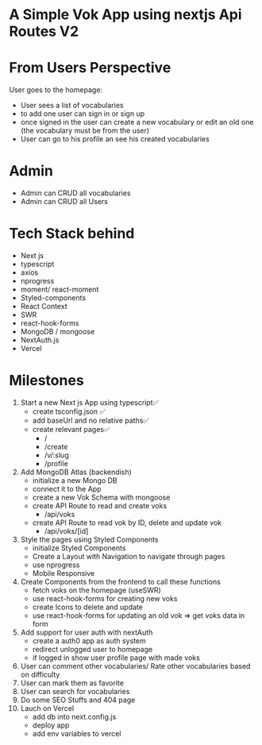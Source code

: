# A Simple Vok App using nextjs Api Routes V2

# From Users Perspective

User goes to the homepage:

- User sees a list of vocabularies
- to add one user can sign in or sign up
- once signed in the user can create a new vocabulary or edit an old one (the vocabulary must be from the user)
- User can go to his profile an see his created vocabularies

# Admin

- Admin can CRUD all vocabularies
- Admin can CRUD all Users

# Tech Stack behind

- Next js
- typescript
- axios
- nprogress
- moment/ react-moment
- Styled-components
- React Context
- SWR
- react-hook-forms
- MongoDB / mongoose
- NextAuth.js
- Vercel

# Milestones

1. Start a new Next js App using typescript✅
   - create tsconfig.json ✅
   - add baseUrl and no relative paths✅
   - create relevant pages✅
     - /
     - /create
     - /v/:slug
     - /profile
2. Add MongoDB Atlas (backendish)
   - initialize a new Mongo DB
   - connect it to the App
   - create a new Vok Schema with mongoose
   - create API Route to read and create voks
     - /api/voks
   - create API Route to read vok by ID, delete and update vok
     - /api/voks/[id]
3. Style the pages using Styled Components
   - initialize Styled Components
   - Create a Layout with Navigation to navigate through pages
   - use nprogress
   - Mobile Responsive
4. Create Components from the frontend to call these functions
   - fetch voks on the homepage (useSWR)
   - use react-hook-forms for creating new voks
   - create Icons to delete and update
   - use react-hook-forms for updating an old vok => get voks data in form
5. Add support for user auth with nextAuth
   - create a auth0 app as auth system
   - redirect unlogged user to homepage
   - if logged in show user profile page with made voks
6. User can comment other vocabularies/ Rate other vocabularies based on difficulty
7. User can mark them as favorite
8. User can search for vocabularies
9. Do some SEO Stuffs and 404 page
10. Lauch on Vercel
    - add db into next.config.js
    - deploy app
    - add env variables to vercel

